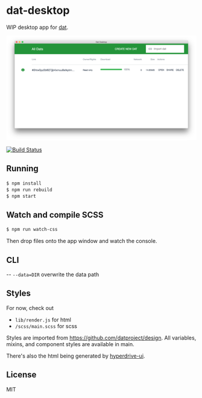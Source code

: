
# dat-desktop

WIP desktop app for [dat](https://github.com/maxogden/dat).

![](screenshot.png)

[![Build Status](https://travis-ci.org/juliangruber/dat-desktop.svg?branch=master)](https://travis-ci.org/juliangruber/dat-desktop)

## Running

```bash
$ npm install
$ npm run rebuild
$ npm start
```

## Watch and compile SCSS

```bash
$ npm run watch-css
```

Then drop files onto the app window and watch the console.

## CLI

-- `--data=DIR` overwrite the data path

## Styles

For now, check out

- `lib/render.js` for html
- `/scss/main.scss` for scss

Styles are imported from https://github.com/datproject/design. All variables, mixins, and component styles are available in main.

There's also the html being generated by [hyperdrive-ui](https://github.com/karissa/hyperdrive-ui).

## License

  MIT
